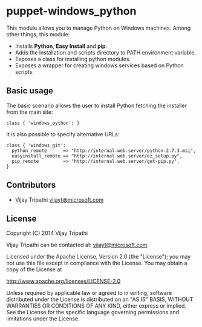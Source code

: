 puppet-windows_python
==============
This module allows you to manage Python on Windows machines. Among other things, this module:

 - Installs **Python**, **Easy Install** and **pip**.
 - Adds the installation and scripts directory to PATH environment variable.
 - Exposes a class for installing python modules.
 - Exposes a wrapper for creating windows services based on Python scripts.

Basic usage
-----------
The basic scenario allows the user to install Python fetching the installer from the main site:

    class { 'windows_python': }

It is also possible to specify alternative URLs:

    class { 'windows_git':
      python_remote      => "http://internal.web.server/python-2.7.3.msi",
      easyinstall_remote => "http://internal.web.server/ez_setup.py",
      pip_remote         => "http://internal.web.server/get-pip.py",
    }

Contributors
------------
 * Vijay Tripathi <vijayt@microsoft.com>
 
License
-------

Copyright (C) 2014 Vijay Tripathi

Vijay Tripathi can be contacted at: vijayt@microsoft.com

Licensed under the Apache License, Version 2.0 (the "License");
you may not use this file except in compliance with the License.
You may obtain a copy of the License at

  http://www.apache.org/licenses/LICENSE-2.0

Unless required by applicable law or agreed to in writing, software
distributed under the License is distributed on an "AS IS" BASIS,
WITHOUT WARRANTIES OR CONDITIONS OF ANY KIND, either express or implied.
See the License for the specific language governing permissions and
limitations under the License.
 
